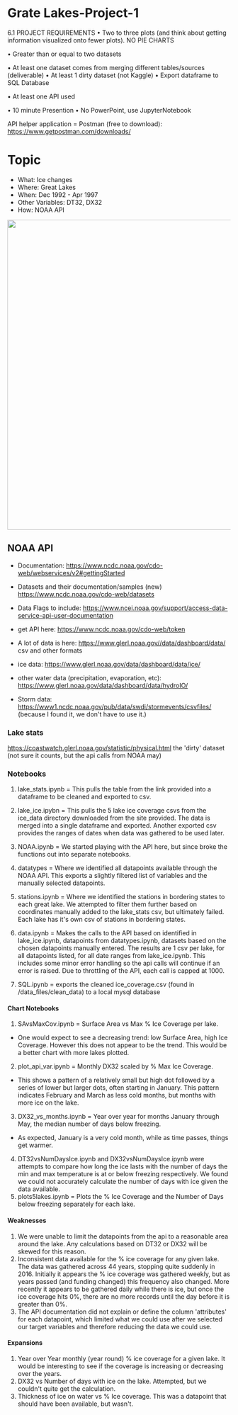 # Grate Lakes-Project-1

6.1 PROJECT REQUIREMENTS
• Two to three plots (and think about getting information visualized onto fewer plots). NO PIE CHARTS
 
• Greater than or equal to two datasets
 
• At least one dataset comes from merging different tables/sources (deliverable)
• At least 1 dirty dataset (not Kaggle)
• Export dataframe to SQL Database
 
• At least one API used

• 10 minute Presention
• No PowerPoint, use JupyterNotebook

API helper application = Postman (free to download):
https://www.getpostman.com/downloads/

# Topic
* What: Ice changes
* Where: Great Lakes
* When: Dec 1992 - Apr 1997
* Other Variables: DT32, DX32
* How: NOAA API
<img src = "images/GreatLakesIce_large.jpg" width = 700>

## NOAA API 

* Documentation: https://www.ncdc.noaa.gov/cdo-web/webservices/v2#gettingStarted
* Datasets and their documentation/samples (new) https://www.ncdc.noaa.gov/cdo-web/datasets
* Data Flags to include: https://www.ncei.noaa.gov/support/access-data-service-api-user-documentation
* get API here: https://www.ncdc.noaa.gov/cdo-web/token

* A lot of data is here: https://www.glerl.noaa.gov//data/dashboard/data/
csv and other formats

* ice data: https://www.glerl.noaa.gov/data/dashboard/data/ice/

* other water data (precipitation, evaporation, etc): https://www.glerl.noaa.gov/data/dashboard/data/hydroIO/

* Storm data: https://www1.ncdc.noaa.gov/pub/data/swdi/stormevents/csvfiles/
(because I found it, we don't have to use it.)

### Lake stats
https://coastwatch.glerl.noaa.gov/statistic/physical.html
the 'dirty' dataset (not sure it counts, but the api calls from NOAA may)


### Notebooks
1. lake_stats.ipynb = This pulls the table from the link provided into a dataframe to be cleaned and exported to csv.
2. lake_ice.ipybn = This pulls the 5 lake ice coverage csvs from the ice_data directory downloaded from the site provided. The data is merged into a single dataframe and exported. Another exported csv provides the ranges of dates when data was gathered to be used later.
3. NOAA.ipynb = We started playing with the API here, but since broke the functions out into separate notebooks.
4. datatypes = Where we identified all datapoints available through the NOAA API. This exports a slightly filtered list of variables and the manually selected datapoints.
5. stations.ipynb = Where we identified the stations in bordering states to each great lake. We attempted to filter them further based on coordinates manually added to the lake_stats csv, but ultimately failed. Each lake has it's own csv of stations in bordering states.
6. data.ipynb = Makes the calls to the API based on identified in lake_ice.ipynb, datapoints from datatypes.ipynb, datasets based on the chosen datapoints manually entered. The results are 1 csv per lake, for all datapoints listed, for all date ranges from lake_ice.ipynb. This includes some minor error handling so the api calls will continue if an error is raised. Due to throttling of the API, each call is capped at 1000.

7. SQL.ipynb = exports the cleaned ice_coverage.csv (found in /data_files/clean_data) to a local mysql database

#### Chart Notebooks
1. SAvsMaxCov.ipynb = Surface Area vs Max % Ice Coverage per lake. 
* One would expect to see a decreasing trend: low Surface Area, high Ice Coverage. However this does not appear to be the trend. This would be a better chart with more lakes plotted.
2. plot_api_var.ipynb = Monthly DX32 scaled by % Max Ice Coverage. 
* This shows a pattern of a relatively small but high dot followed by a series of lower but larger dots, often starting in January. This pattern indicates February and March as less cold months, but months with more ice on the lake.
3. DX32_vs_months.ipynb = Year over year for months January through May, the median number of days below freezing.
* As expected, January is a very cold month, while as time passes, things get warmer.
4. DT32vsNumDaysIce.ipynb and DX32vsNumDaysIce.ipynb were attempts to compare how long the ice lasts with the number of days the min and max temperature is at or below freezing respectively. We found we could not accurately calculate the number of days with ice given the data available.
5. plots5lakes.ipynb = Plots the % Ice Coverage and the Number of Days below freezing separately for each lake.

#### Weaknesses
1. We were unable to limit the datapoints from the api to a reasonable area around the lake. Any calculations based on DT32 or DX32 will be skewed for this reason.
2. Inconsistent data available for the % ice coverage for any given lake. The data was gathered across 44 years, stopping quite suddenly in 2016. Initially it appears the % ice coverage was gathered weekly, but as years passed (and funding changed) this frequency also changed. More recently it appears to be gathered daily while there is ice, but once the ice coverage hits 0%, there are no more records until the day before it is greater than 0%.
3. The API documentation did not explain or define the column 'attributes' for each datapoint, which limited what we could use after we selected our target variables and therefore reducing the data we could use.

#### Expansions
1. Year over Year monthly (year round) % ice coverage for a given lake. It would be interesting to see if the coverage is increasing or decreasing over the years. 
2. DX32 vs Number of days with ice on the lake. Attempted, but we couldn't quite get the calculation.
3. Thickness of ice on water vs % Ice coverage. This was a datapoint that should have been available, but wasn't. 
